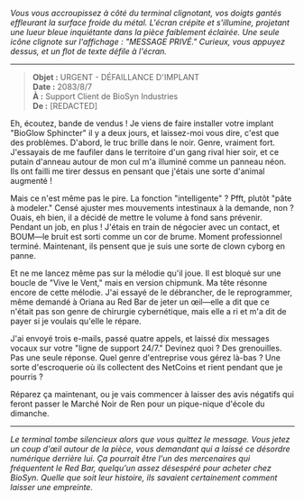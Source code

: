 _Vous vous accroupissez à côté du terminal clignotant, vos doigts gantés effleurant la surface froide du métal. L'écran crépite et s'illumine, projetant une lueur bleue inquiétante dans la pièce faiblement éclairée. Une seule icône clignote sur l'affichage : "MESSAGE PRIVÉ." Curieux, vous appuyez dessus, et un flot de texte défile à l'écran._

---

> **Objet :** URGENT - DÉFAILLANCE D'IMPLANT  
> **Date :** 2083/8/7  
> **À :** Support Client de BioSyn Industries  
> **De :** [REDACTED]

Eh, écoutez, bande de vendus ! Je viens de faire installer votre implant "BioGlow Sphincter" il y a deux jours, et laissez-moi vous dire, c'est que des problèmes. D'abord, le truc brille dans le noir. Genre, vraiment fort. J'essayais de me faufiler dans le territoire d'un gang rival hier soir, et ce putain d'anneau autour de mon cul m'a illuminé comme un panneau néon. Ils ont failli me tirer dessus en pensant que j'étais une sorte d'animal augmenté !

Mais ce n'est même pas le pire. La fonction "intelligente" ? Pfft, plutôt "pâte à modeler." Censé ajuster mes mouvements intestinaux à la demande, non ? Ouais, eh bien, il a décidé de mettre le volume à fond sans prévenir. Pendant un job, en plus ! J'étais en train de négocier avec un contact, et BOUM—le bruit est sorti comme un cor de brume. Moment professionnel terminé. Maintenant, ils pensent que je suis une sorte de clown cyborg en panne.

Et ne me lancez même pas sur la mélodie qu'il joue. Il est bloqué sur une boucle de "Vive le Vent," mais en version chipmunk. Ma tête résonne encore de cette mélodie. J'ai essayé de le débrancher, de le reprogrammer, même demandé à Oriana au Red Bar de jeter un œil—elle a dit que ce n'était pas son genre de chirurgie cybernétique, mais elle a ri et m'a dit de payer si je voulais qu'elle le répare.

J'ai envoyé trois e-mails, passé quatre appels, et laissé dix messages vocaux sur votre "ligne de support 24/7." Devinez quoi ? Des grenouilles. Pas une seule réponse. Quel genre d'entreprise vous gérez là-bas ? Une sorte d'escroquerie où ils collectent des NetCoins et rient pendant que je pourris ?

Réparez ça maintenant, ou je vais commencer à laisser des avis négatifs qui feront passer le Marché Noir de Ren pour un pique-nique d'école du dimanche.

---

_Le terminal tombe silencieux alors que vous quittez le message. Vous jetez un coup d'œil autour de la pièce, vous demandant qui a laissé ce désordre numérique derrière lui. Ça pourrait être l'un des mercenaires qui fréquentent le Red Bar, quelqu'un assez désespéré pour acheter chez BioSyn. Quelle que soit leur histoire, ils savaient certainement comment laisser une empreinte._
